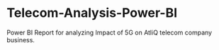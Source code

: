 # Telecom-Analysis-Power-BI
Power BI Report for analyzing Impact of 5G on AtliQ telecom company business.
